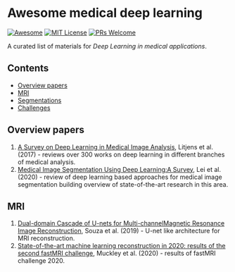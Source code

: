 # Awesome medical deep learning

[![Awesome](https://cdn.rawgit.com/sindresorhus/awesome/d7305f38d29fed78fa85652e3a63e154dd8e8829/media/badge.svg)](https://github.com/sindresorhus/awesome) [![MIT License](https://img.shields.io/badge/license-MIT-brightgreen.svg)](https://opensource.org/licenses/MIT)
[![PRs Welcome](https://img.shields.io/badge/PRs-welcome-brightgreen.svg)](http://makeapullrequest.com)

A curated list of materials for *Deep Learning in medical applications*.

## Contents

- [Overview papers](#overview-papers)
- [MRI](#mri)
- [Segmentations](#segmentations)
- [Challenges](#challenges)

## Overview papers
1. [A Survey on Deep Learning in Medical Image Analysis](https://arxiv.org/pdf/1702.05747.pdf), Litjens et al. (2017) - reviews over 300 works on deep learning in different branches of medical analysis.
2. [Medical Image Segmentation Using Deep Learning:A Survey](https://arxiv.org/pdf/2009.13120.pdf), Lei et al. (2020) - review of deep learning based approaches for medical image segmentation building overview of state-of-the-art research in this area.

## MRI
1. [Dual-domain Cascade of U-nets for Multi-channelMagnetic Resonance Image Reconstruction](https://arxiv.org/pdf/1911.01458.pdf), Souza et al. (2019) - U-net like architecture for MRI reconstruction.
2. [State-of-the-art machine learning reconstruction in 2020: results of the second fastMRI challenge](https://arxiv.org/pdf/2012.06318.pdf), Muckley et al. (2020) - results of fastMRI challenge 2020.
